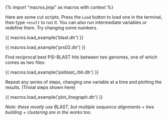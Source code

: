 {% import "macros.jinja" as macros with context %}

Here are some cut scripts. Press the `Load` button to load one in the terminal,
then type `result` to run it. You can also run intermediate variables or redefine them.
Try changing some numbers.

{{ macros.load_example('blast.dtr') }}

{{ macros.load_example('prs02.dtr') }}

Find reciprocal best PSI-BLAST hits between two genomes,
one of which comes as two files:

{{ macros.load_example('psiblast_rbh.dtr') }}

Repeat any series of steps, changing one variable at a time and plotting the results.
(Trivial steps shown here)

{{ macros.load_example('plot_linegraph.dtr') }}

_Note: these mostly use BLAST, but multiple sequence alignments +
tree building + clustering are in the works too._
